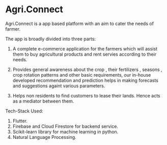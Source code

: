 # Agri.Connect

Agri.Connect is a app based platform with an aim to cater the needs of farmer.

The app is broadly divided into three parts:
1. A complete e-commerce application for the farmers which will assist them to buy agricultural products and rent servies according to their needs.

2. Provides general awareness about the crop , their fertilizers , seasons , crop rotation patterns and other basic requirements, our in-house developed recommendation and prediction helps in making forecasts and suggestions againt various parameters.

3. Helps non residents to find customers to lease their lands. Hence acts as a mediator between them.


Tech-Stack Used:
1. Flutter.
2. Firebase and Cloud Firestore for backend service.
3. Scikit-learn library for machine learning in python.
4. Natural Language Processing.

